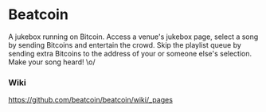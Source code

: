 Beatcoin
========

A jukebox running on Bitcoin. Access a venue's jukebox page, select a song by sending Bitcoins and entertain the crowd. Skip the playlist queue by sending extra Bitcoins to the address of your or someone else's selection. Make your song heard! \o/

### Wiki
https://github.com/beatcoin/beatcoin/wiki/_pages
